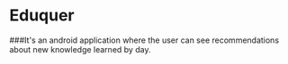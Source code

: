 # Eduquer
###It's an android application where the user can see recommendations about new knowledge learned by day.
